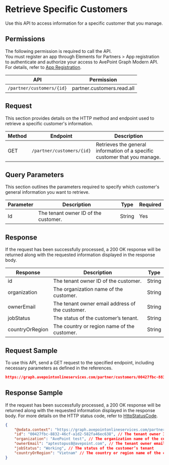 # Retrieve Specific Customers

Use this API to access information for a specific  customer that you manage.


## Permissions  

The following permission is required to call the API.  
You must register an app through Elements for Partners > App registration to authenticate and authorize your access to AvePoint Graph Modern API. For details, refer to [App Registration](https://cdn.avepoint.com/assets/apelements-webhelp/avepoint-elements-for-partners/index.htm#!Documents/appregistration.htm).

| API | Permission  |
|-----------|----------|
| `/partner/customers/{id}` |partner.customers.read.all|  

## Request  

This section provides details on the HTTP method and endpoint used to retrieve a specific customer's information.

| Method | Endpoint | Description |
| --- | --- | --- |
| GET | `/partner/customers/{id}` | Retrieves the general information of a specific customer that you manage. |

## Query Parameters  

This section outlines the parameters required to specify which customer's general information you want to retrieve.  

| Parameter | Description | Type | Required |
| --- | --- | --- | --- |
| Id | The tenant owner ID of the customer. | String | Yes |

## Response

If the request has been successfully processed, a 200 OK response will be returned along with the requested information displayed in the response body.

| Response | Description | Type |
| --- | --- | --- |
| id | The tenant owner ID of the customer. | String |
| organization | The organization name of the customer. | String |
| ownerEmail | The tenant owner email address of the customer. | String |
| jobStatus | The status of the customer’s tenant. | String |
| countryOrRegion | The country or region name of the customer. | String |

## Request Sample

To use this API, send a GET request to the specified endpoint, including necessary parameters as defined in the references. 

```json
https://graph.avepointonlineservices.com/partner/customers/00427fbc-8832-46cf-a1d2-582fa46ec63
```

## Response Sample  

If the request has been successfully processed, a 200 OK response will be returned along with the requested information displayed in the response body. For more details on the HTTP status code, refer to [HttpStatusCode](https://learn.avepoint.com/docs/Use-AvePoint-Graph-Modern-API.html#http-status-code).

```json
{
    "@odata.context": "https://graph.avepointonlineservices.com/partner/$metadata#Customers/$entity",
    "id": "00427fbc-8832-46cf-a1d2-582fa46ec638", // The tenant owner ID of the customer
    "organization": "AvePoint test", // The organization name of the customer
    "ownerEmail": "aptestopus8@avepoint.com", // The tenant owner email address of the customer
    "jobStatus": "Working", // The status of the customer’s tenant
    "countryOrRegion": "Vietnam" // The country or region name of the customer.
}
```
